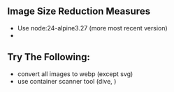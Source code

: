 ## Image Size Reduction Measures
- Use node:24-alpine3.27 (more most recent version)
- 


## Try The Following:
- convert all images to webp (except svg)
- use container scanner tool (dive, )
